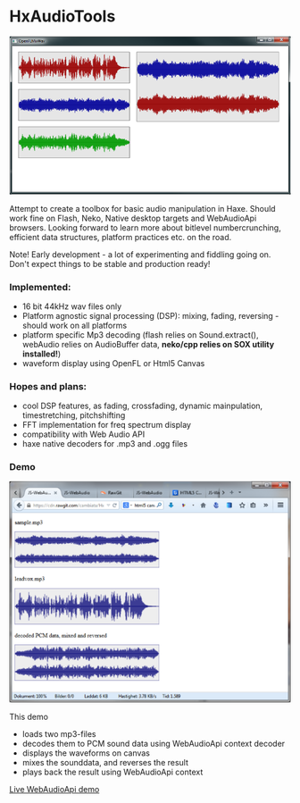 # HxAudioTools

![HxAudioTools.hx](/screenshot.png?raw=true "HxAudioTools.hx")

Attempt to create a toolbox for basic audio manipulation in Haxe.
Should work fine on Flash, Neko, Native desktop targets and WebAudioApi browsers.
Looking forward to learn more about bitlevel numbercrunching, efficient data structures, platform practices etc. on the road.

Note! Early development - a lot of experimenting and fiddling going on. Don't expect things to be stable and production ready!

### Implemented: 
- 16 bit 44kHz wav files only
- Platform agnostic signal processing (DSP): mixing, fading, reversing - should work on all platforms
- platform specific Mp3 decoding (flash relies on Sound.extract(), webAudio relies on AudioBuffer data, **neko/cpp relies on SOX utility installed!**)
- waveform display using OpenFL or Html5 Canvas

### Hopes and plans:
- cool DSP features, as fading, crossfading, dynamic mainpulation, timestretching, pitchshifting
- FFT implementation for freq spectrum display
- compatibility with Web Audio API
- haxe native decoders for .mp3 and .ogg files

### Demo

![webaudio](/webaudio.png?raw=true "webaudio")

This demo 
- loads two mp3-files
- decodes them to PCM sound data using WebAudioApi context decoder
- displays the waveforms on canvas
- mixes the sounddata, and reverses the result
- plays back the result using WebAudioApi context

[Live WebAudioApi demo](https://cdn.rawgit.com/cambiata/HxAudioTools/master/bin/index.html)